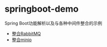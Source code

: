# springboot-demo
Spring Boot功能解析以及与各种中间件整合的示例
- [整合RabbitMQ](https://github.com/Saul-Zhang/springboot-demo/tree/main/springboot-rabbitmq)
- [整合minio](https://github.com/Saul-Zhang/springboot-demo/tree/main/springboot-minio)
